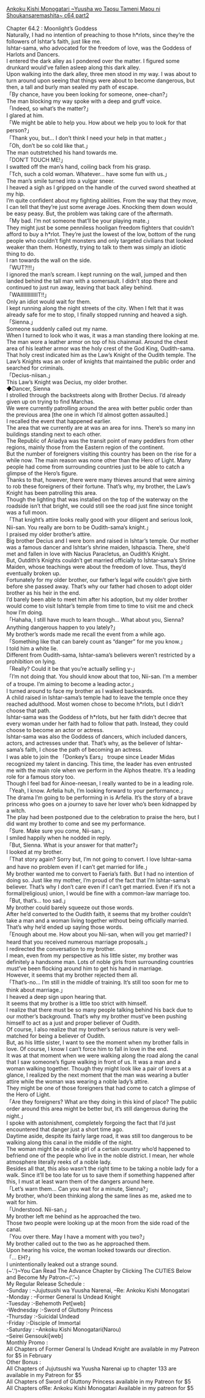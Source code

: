 [Ankoku Kishi Monogatari \~Yuusha wo Taosu Tameni Maou ni Shoukansaremashita\~ c64 part2](https://foxaholic.com/novel/ankoku-kishi-monogatari-yuusha-wo-taosu-tameni-maou-ni-shoukansaremashita/chapter-64-2/)
<br/><br/>
Chapter 64.2 : Moonlight’s Goddess<br/>
Naturally, I had no intention of preaching to those h\*rlots, since they’re the followers of Ishtar’s faith, just like me.<br/>
Ishtar-sama, who advocated for the freedom of love, was the Goddess of Harlots and Dancers.<br/>
I entered the dark alley as I pondered over the matter. I figured some drunkard would’ve fallen asleep along this dark alley.<br/>
Upon walking into the dark alley, three men stood in my way. I was about to turn around upon seeing that things were about to become dangerous, but then, a tall and burly man sealed my path of escape.<br/>
「By chance, have you been looking for someone, onee-chan?」<br/>
The man blocking my way spoke with a deep and gruff voice.<br/>
「Indeed, so what’s the matter?」<br/>
I glared at him.<br/>
「We might be able to help you. How about we help you to look for that person?」<br/>
「Thank you, but… I don’t think I need your help in that matter.」<br/>
「Oh, don’t be so cold like that.」<br/>
The man outstretched his hand towards me.<br/>
「DON’T TOUCH ME!」<br/>
I swatted off the man’s hand, coiling back from his grasp.<br/>
「Tch, such a cold woman. Whatever… have some fun with us.」<br/>
The man’s smile turned into a vulgar sneer.<br/>
I heaved a sigh as I gripped on the handle of the curved sword sheathed at my hip.<br/>
I’m quite confident about my fighting abilities. From the way that they move, I can tell that they’re just some average Joes. Knocking them down would be easy peasy. But, the problem was taking care of the aftermath.<br/>
「My bad. I’m not someone that’ll be your playing mate.」<br/>
They might just be some penniless hooligan freedom fighters that couldn’t afford to buy a h\*rlot. They’re just the lowest of the low, bottom of the rung people who couldn’t fight monsters and only targeted civilians that looked weaker than them. Honestly, trying to talk to them was simply an idiotic thing to do.<br/>
I ran towards the wall on the side.<br/>
「WUT?!!!」<br/>
I ignored the man’s scream. I kept running on the wall, jumped and then landed behind the tall man with a somersault. I didn’t stop there and continued to just run away, leaving that back alley behind.<br/>
「WAIIIIIIIIIIIIT!!」<br/>
Only an idiot would wait for them.<br/>
I kept running along the night streets of the city. When I felt that it was already safe for me to stop, I finally stopped running and heaved a sigh.<br/>
「Sienna.」<br/>
Someone suddenly called out my name.<br/>
When I turned to look who it was, it was a man standing there looking at me. The man wore a leather armor on top of his chainmail. Around the chest area of his leather armor was the holy crest of the God King, Oudith-sama.<br/>
That holy crest indicated him as the Law’s Knight of the Oudith temple. The Law’s Knights was an order of knights that maintained the public order and searched for criminals.<br/>
「Decius-niisan.」<br/>
This Law’s Knight was Decius, my older brother.<br/>
◆Dancer, Sienna<br/>
I strolled through the backstreets along with Brother Decius. I’d already given up on trying to find Marchas.<br/>
We were currently patrolling around the area with better public order than the previous area [the one in which I’d almost gotten assaulted.]<br/>
I recalled the event that happened earlier.<br/>
The area that we currently are at was an area for inns. There’s so many inn buildings standing next to each other.<br/>
The Republic of Ariadya was the transit point of many peddlers from other regions, mainly those from the Eastern region of the continent.<br/>
But the number of foreigners visiting this country has been on the rise for a while now. The main reason was none other than the Hero of Light. Many people had come from surrounding countries just to be able to catch a glimpse of the Hero’s figure.<br/>
Thanks to that, however, there were many thieves around that were aiming to rob these foreigners of their fortune. That’s why, my brother, the Law’s Knight has been patrolling this area.<br/>
Though the lighting that was installed on the top of the waterway on the roadside isn’t that bright, we could still see the road just fine since tonight was a full moon.<br/>
「That knight’s attire looks really good with your diligent and serious look, Nii-san. You really are born to be Oudith-sama’s knight.」<br/>
I praised my older brother’s attire.<br/>
Big brother Decius and I were born and raised in Ishtar’s temple. Our mother was a famous dancer and Ishtar’s shrine maiden, Ishpascia. There, she’d met and fallen in love with Nacius Paracletus, an Oudith’s Knight.<br/>
But, Outdith’s Knights couldn’t get married officially to Ishtar-sama’s Shrine Maiden, whose teachings were about the freedom of love. Thus, they’d eventually broken up.<br/>
Fortunately for my older brother, our father’s legal wife couldn’t give birth before she passed away. That’s why our father had chosen to adopt older brother as his heir in the end.<br/>
I’d barely been able to meet him after his adoption, but my older brother would come to visit Ishtar’s temple from time to time to visit me and check how I’m doing.<br/>
「Hahaha, I still have much to learn though… What about you, Sienna? Anything dangerous happen to you lately?」<br/>
My brother’s words made me recall the event from a while ago.<br/>
「Something like that can barely count as “danger” for me you know.」<br/>
I told him a white lie.<br/>
Different from Oudith-sama, Ishtar-sama’s believers weren’t restricted by a prohibition on lying.<br/>
「Really? Could it be that you’re actually selling y-」<br/>
「I’m not doing that. You should know about that too, Nii-san. I’m a member of a troupe. I’m aiming to become a leading actor.」<br/>
I turned around to face my brother as I walked backwards.<br/>
A child raised in Ishtar-sama’s temple had to leave the temple once they reached adulthood. Most women chose to become h\*rlots, but I didn’t choose that path.<br/>
Ishtar-sama was the Goddess of h\*rlots, but her faith didn’t decree that every woman under her faith had to follow that path. Instead, they could choose to become an actor or actress.<br/>
Ishtar-sama was also the Goddess of dancers, which included dancers, actors, and actresses under that. That’s why, as the believer of Ishtar-sama’s faith, I chose the path of becoming an actress.<br/>
I was able to join the 「Donkey’s Ears」 troupe since Leader Midas recognized my talent in dancing. This time, the leader has even entrusted me with the main role when we perform in the Alphos theatre. It’s a leading role for a famous story too.<br/>
Though I feel bad for Ainoe-neesan, I really wanted to be in a leading role.<br/>
「Yeah, I know. Arfelia huh, I’m looking forward to your performance.」<br/>
The drama I’m going to be performing in is Arfelia. It’s the story of a brave princess who goes on a journey to save her lover who’s been kidnapped by a witch.<br/>
The play had been postponed due to the celebration to praise the hero, but I did want my brother to come and see my performance.<br/>
「Sure. Make sure you come, Nii-san.」<br/>
I smiled happily when he nodded in reply.<br/>
「But, Sienna. What is your answer for that matter?」<br/>
I looked at my brother.<br/>
「That story again? Sorry but, I’m not going to convert. I love Ishtar-sama and have no problem even if I can’t get married for life.」<br/>
My brother wanted me to convert to Faeria’s faith. But I had no intention of doing so. Just like my mother, I’m proud of the fact that I’m Ishtar-sama’s believer. That’s why I don’t care even if I can’t get married. Even if it’s not a formal(religious) union, I would be fine with a common-law marriage too.<br/>
「But, that’s… too sad.」<br/>
My brother could barely squeeze out those words.<br/>
After he’d converted to the Oudith faith, it seems that my brother couldn’t take a man and a woman living together without being officially married. That’s why he’d ended up saying those words.<br/>
「Enough about me. How about you Nii-san, when will you get married? I heard that you received numerous marriage proposals.」<br/>
I redirected the conversation to my brother.<br/>
I mean, even from my perspective as his little sister, my brother was definitely a handsome man. Lots of noble girls from surrounding countries must’ve been flocking around him to get his hand in marriage.<br/>
However, it seems that my brother rejected them all.<br/>
「That’s-no… I’m still in the middle of training. It’s still too soon for me to think about marriage.」<br/>
I heaved a deep sign upon hearing that.<br/>
It seems that my brother is a little too strict with himself.<br/>
I realize that there must be so many people talking behind his back due to our mother’s background. That’s why my brother must’ve been pushing himself to act as a just and proper believer of Oudith.<br/>
Of course, I also realize that my brother’s serious nature is very well-matched for being a believer of Oudith.<br/>
But, as his little sister, I want to see the moment when my brother falls in love. Of course, I know I can’t force him to fall in love in the end.<br/>
It was at that moment when we were walking along the road along the canal that I saw someone’s figure walking in front of us. It was a man and a woman walking together. Though they might look like a pair of lovers at a glance, I realized by the next moment that the man was wearing a butler attire while the woman was wearing a noble lady’s attire.<br/>
They might be one of those foreigners that had come to catch a glimpse of the Hero of Light.<br/>
「Are they foreigners? What are they doing in this kind of place? The public order around this area might be better but, it’s still dangerous during the night.」<br/>
I spoke with astonishment, completely forgoing the fact that I’d just encountered that danger just a short time ago.<br/>
Daytime aside, despite its fairly large road, it was still too dangerous to be walking along this canal in the middle of the night.<br/>
The woman might be a noble girl of a certain country who’d happened to befriend one of the people who live in the noble district. I mean, her whole atmosphere literally reeks of a noble lady.<br/>
Besides all that, this also wasn’t the right time to be taking a noble lady for a walk. Since it’ll be too late for us to save them if something happened after this, I must at least warn them of the dangers around here.<br/>
「Let’s warn them… Can you wait for a minute, Sienna?」<br/>
My brother, who’d been thinking along the same lines as me, asked me to wait for him.<br/>
「Understood. Nii-san.」<br/>
My brother left me behind as he approached the two.<br/>
Those two people were looking up at the moon from the side road of the canal.<br/>
「You over there. May I have a moment with you two?」<br/>
My brother called out to the two as he approached them.<br/>
Upon hearing his voice, the woman looked towards our direction.<br/>
「… EH?」<br/>
I unintentionally leaked out a strange sound.<br/>
(\~’.’)\~You Can Read The Advance Chapter by Clicking The CUTIES Below and Become My Patron\~(‘.’\~)<br/>
My Regular Release Schedule :<br/>
-Sunday : –Jujutsushi wa Yuusha Narenai, –Re: Ankoku Kishi Monogatari<br/>
-Monday : –Former General Is Undead Knight<br/>
-Tuesday :-Behemoth Pet[web]<br/>
-Wednesday :-Sword of Gluttony Princess<br/>
-Thursday :-Suicidal Undead<br/>
-Friday :-Disciple of Immortal<br/>
-Saturday : –Ankoku Kishi Monogatari(Narou)<br/>
–Seirei Gensouki[web]<br/>
Monthly Promo :<br/>
All Chapters of Former General Is Undead Knight are available in my Patreon for $5 in February<br/>
Other Bonus :<br/>
All Chapters of Jujutsushi wa Yuusha Narenai up to chapter 133 are available in my Patreon for $5 <br/>
All Chapters of Sword of Gluttony Princess available in my Patreon for $5 <br/>
All Chapters ofRe: Ankoku Kishi Monogatari Available in my patreon for $5<br/>

